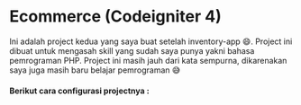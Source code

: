 # Ecommerce (Codeigniter 4)

Ini adalah project kedua yang saya buat setelah inventory-app :smile:. Project ini dibuat untuk mengasah skill yang sudah saya punya yakni bahasa pemrograman PHP. Project ini masih jauh dari kata sempurna, dikarenakan saya juga masih baru belajar pemrograman :sweat_smile:

<h4>Berikut cara configurasi projectnya : </h4>
